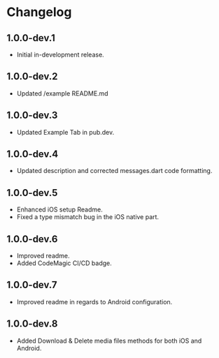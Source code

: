 # Changelog
## 1.0.0-dev.1

- Initial in-development release.

## 1.0.0-dev.2

- Updated /example README.md

## 1.0.0-dev.3

- Updated Example Tab in pub.dev.

## 1.0.0-dev.4

- Updated description and corrected messages.dart code formatting.

## 1.0.0-dev.5

- Enhanced iOS setup Readme.
- Fixed a type mismatch bug in the iOS native part.

## 1.0.0-dev.6

- Improved readme.
- Added CodeMagic CI/CD badge.

## 1.0.0-dev.7

- Improved readme in regards to Android configuration.

## 1.0.0-dev.8

- Added Download & Delete media files methods for both iOS and Android.


